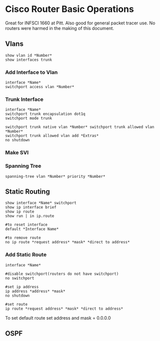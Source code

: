 # Cisco Router Basic Operations
Great for INFSCI 1660 at Pitt. Also good for general packet tracer use.
No routers were harmed in the making of this document.

## Vlans
```
show vlan id *Number*
show interfaces trunk
```


### Add Interface to Vlan
```
interface *Name*
switchport access vlan *Number*
```

### Trunk Interface
```
interface *Name* 
switchport trunk encapsulation dot1q 
switchport mode trunk

switchport trunk native vlan *Number* switchport trunk allowed vlan *Number* 
switchport trunk allowed vlan add *Extras* 
no shutdown
```

### Make SVI

### Spanning Tree
```
spanning-tree vlan *Number* priority *Number*
``` 

## Static Routing
```
show interface *Name* switchport
show ip interface brief
show ip route
show run | in ip.route

#to reset interface
default *Interface Name*

#to remove route
no ip route *request address* *mask* *direct to address*
```

### Add Static Route
```
interface *Name*

#disable switchport(routers do not have switchport)
no switchport

#set ip address
ip address *address* *mask*
no shutdown

#set route
ip route *request address* *mask* *direct to address*
```
To set default route set address and mask = 0.0.0.0
## OSPF